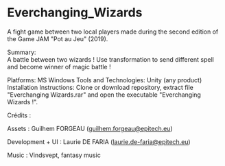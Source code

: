 # Everchanging_Wizards
A fight game between two local players made during the second edition of the Game JAM "Pot au Jeu" (2019).

Summary:</br>
A battle between two wizards ! Use transformation to send different spell and become winner of magic battle !</br>

Platforms: MS Windows
Tools and Technologies: Unity (any product)
Installation Instructions: Clone or download repository, extract file "Everchanging Wizards.rar" and open the executable "Everchanging Wizards !".

Crédits :</br>

Assets : Guilhem FORGEAU (guilhem.forgeau@epitech.eu)</br>

Development + UI : Laurie DE FARIA (laurie.de-faria@epitech.eu)</br>

Music : Vindsvept, fantasy music</br>
